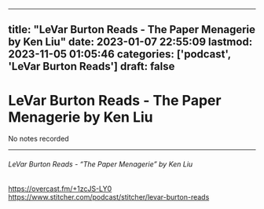 
---
title: "LeVar Burton Reads - The Paper Menagerie by Ken Liu"
date: 2023-01-07 22:55:09
lastmod: 2023-11-05 01:05:46
categories: ['podcast', 'LeVar Burton Reads']
draft: false
---


# LeVar Burton Reads - The Paper Menagerie by Ken Liu

No notes recorded

- - -
###### LeVar Burton Reads - “The Paper Menagerie” by Ken Liu

https://overcast.fm/+1zcJS-LY0  
https://www.stitcher.com/podcast/stitcher/levar-burton-reads

<!-- #public #podcast #LeVar Burton Reads# -->

<!-- {BearID:ACF4C439-EA05-4429-AF67-F80025F2E194-28016-00002D980A54FE69} -->
